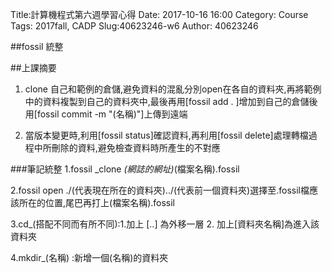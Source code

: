 Title:計算機程式第六週學習心得
Date: 2017-10-16 16:00
Category: Course
Tags: 2017fall, CADP
Slug:40623246-w6
Author: 40623246

##fossil 統整

<!-- PELICAN_END_SUMMARY -->
##上課摘要
1. clone 自己和範例的倉儲,避免資料的混亂分別open在各自的資料夾,再將範例中的資料複製到自己的資料夾中,最後再用[fossil add . ]增加到自己的倉儲後用[fossil commit -m "(名稱)"]上傳到遠端

2. 當版本變更時,利用[fossil status]確認資料,再利用[fossil delete]處理轉檔過程中所刪除的資料,避免檢查資料時所產生的不對應

###筆記統整
1.fossil _clone _(網誌的網址)_(檔案名稱).fossil

2.fossil open ./(代表現在所在的資料夾)../(代表前一個資料夾)選擇至.fossil檔應該所在的位置,尾巴再打上(檔案名稱).fossil

3.cd_(搭配不同而有所不同):1.加上 [..] 為外移一層 2. 加上[資料夾名稱]為進入該資料夾

4.mkdir_(名稱) :新增一個(名稱)的資料夾
